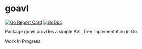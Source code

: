 # goavl

[![Go Report Card](https://goreportcard.com/badge/github.com/ckatsak/goavl)](https://goreportcard.com/report/github.com/ckatsak/goavl)
[![GoDoc](https://godoc.org/github.com/ckatsak/goavl?status.svg)](https://godoc.org/github.com/ckatsak/goavl)

Package goavl provides a simple AVL Tree implementation in Go.

Work In Progress
